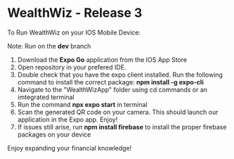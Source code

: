 # WealthWiz - Release 3

To Run WealthWiz on your IOS Mobile Device:

Note: Run on the **dev** branch

1) Download the **Expo Go** application from the IOS App Store
2) Open repository in your prefered IDE.
3) Double check that you have the expo client installed. Run the following command to install the correct package: **npm install -g expo-cli**
5) Navigate to the "WealthWizApp" folder using cd commands or an imtegrated terminal
6) Run the command **npx expo start** in terminal
8) Scan the generated QR code on your camera. This should launch our application in the Expo app. Enjoy!
9) If issues still arise, run **npm install firebase** to install the proper firebase packages on your device

Enjoy expanding your financial knowledge!
